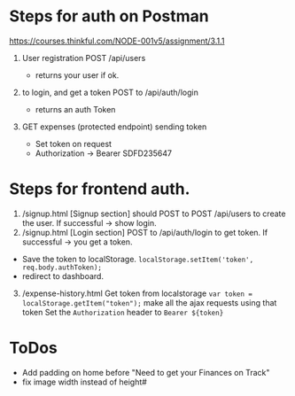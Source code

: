 # Steps for auth on Postman

https://courses.thinkful.com/NODE-001v5/assignment/3.1.1

1. User registration POST /api/users
   * returns your user if ok.
2. to login, and get a token POST to /api/auth/login
   * returns an auth Token
3. GET expenses (protected endpoint) sending token

   * Set token on request
   * Authorization -> Bearer SDFD235647

# Steps for frontend auth.

1. /signup.html [Signup section] should POST to POST /api/users to create the user. If successful -> show login.
2. /signup.html [Login section] POST to /api/auth/login to get token. If successful -> you get a token.

* Save the token to localStorage.
  `localStorage.setItem('token', req.body.authToken);`
* redirect to dashboard.

3. /expense-history.html Get token from localstorage
   `var token = localStorage.getItem("token");`
   make all the ajax requests using that token
   Set the `Authorization` header to `Bearer ${token}`

# ToDos

* Add padding on home before "Need to get your Finances on Track"
* fix image width instead of height#
